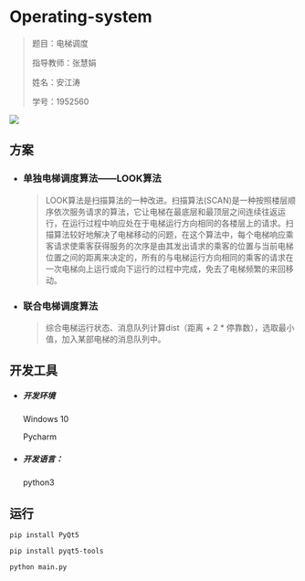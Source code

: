 # Operating-system
> 题目：电梯调度
>
> 指导教师：张慧娟
>
> 姓名：安江涛
>
> 学号：1952560

![](https://github.com/AnJT/IMG/blob/main/elev.png?raw=true)

## 方案

- ### 单独电梯调度算法——LOOK算法

  > LOOK算法是扫描算法的一种改进。扫描算法(SCAN)是一种按照楼层顺序依次服务请求的算法，它让电梯在最底层和最顶层之间连续往返运行，在运行过程中响应处在于电梯运行方向相同的各楼层上的请求。扫描算法较好地解决了电梯移动的问题，在这个算法中，每个电梯响应乘客请求使乘客获得服务的次序是由其发出请求的乘客的位置与当前电梯位置之间的距离来决定的，所有的与电梯运行方向相同的乘客的请求在一次电梯向上运行或向下运行的过程中完成，免去了电梯频繁的来回移动。

- ###  联合电梯调度算法

  > 综合电梯运行状态、消息队列计算dist（距离 + 2 * 停靠数），选取最小值，加入某部电梯的消息队列中。

## 开发工具

- ##### 开发环境

  Windows 10

  Pycharm

- ##### 开发语言：

  python3

## 运行

`pip install PyQt5`

`pip install pyqt5-tools`

`python main.py`